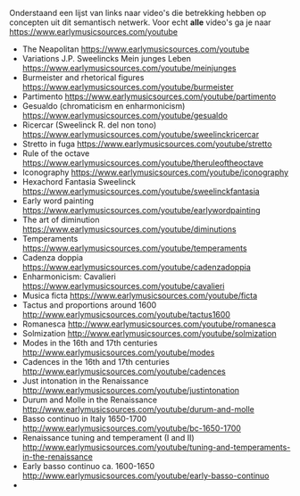 Onderstaand een lijst van links naar video's die betrekking hebben op concepten uit dit semantisch netwerk. Voor echt **alle** video's ga je naar https://www.earlymusicsources.com/youtube

- The Neapolitan https://www.earlymusicsources.com/youtube
- Variations J.P. Sweelincks Mein junges Leben https://www.earlymusicsources.com/youtube/meinjunges
- Burmeister and rhetorical figures https://www.earlymusicsources.com/youtube/burmeister
- Partimento https://www.earlymusicsources.com/youtube/partimento
- Gesualdo (chromaticism en enharmonicism) https://www.earlymusicsources.com/youtube/gesualdo
- Ricercar (Sweelinck R. del non tono) https://www.earlymusicsources.com/youtube/sweelinckricercar
- Stretto in fuga https://www.earlymusicsources.com/youtube/stretto
- Rule of the octave https://www.earlymusicsources.com/youtube/theruleoftheoctave
- Iconography https://www.earlymusicsources.com/youtube/iconography
- Hexachord Fantasia Sweelinck https://www.earlymusicsources.com/youtube/sweelinckfantasia
- Early word painting https://www.earlymusicsources.com/youtube/earlywordpainting
- The art of diminution https://www.earlymusicsources.com/youtube/diminutions
- Temperaments https://www.earlymusicsources.com/youtube/temperaments
- Cadenza doppia https://www.earlymusicsources.com/youtube/cadenzadoppia
- Enharmonicism: Cavalieri https://www.earlymusicsources.com/youtube/cavalieri
- Musica ficta https://www.earlymusicsources.com/youtube/ficta
- Tactus and proportions around 1600 http://www.earlymusicsources.com/youtube/tactus1600
- Romanesca http://www.earlymusicsources.com/youtube/romanesca
- Solmization http://www.earlymusicsources.com/youtube/solmization
- Modes in the 16th and 17th centuries http://www.earlymusicsources.com/youtube/modes
- Cadences in the 16th and 17th centuries http://www.earlymusicsources.com/youtube/cadences
- Just intonation in the Renaissance http://www.earlymusicsources.com/youtube/justintonation
- Durum and Molle in the Renaissance http://www.earlymusicsources.com/youtube/durum-and-molle
- Basso continuo in Italy 1650-1700 http://www.earlymusicsources.com/youtube/bc-1650-1700
- Renaissance tuning and temperament (I and II) http://www.earlymusicsources.com/youtube/tuning-and-temperaments-in-the-renaissance
- Early basso continuo ca. 1600-1650 http://www.earlymusicsources.com/youtube/early-basso-continuo
- 
